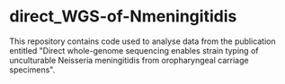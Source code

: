 # direct_WGS-of-Nmeningitidis
This repository contains code used to analyse data from the publication entitled "Direct whole-genome sequencing enables strain typing of unculturable Neisseria meningitidis from oropharyngeal carriage specimens".
